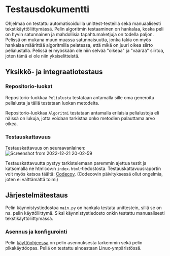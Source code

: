 # Testausdokumentti
Ohjelmaa on testattu automatisoiduilla unittest-testeillä sekä manuaalisesti tekstikäyttöliittymässä. Pelin algoritmin testaaminen on hankalaa, koska peli on hyvin satunnainen ja mahdollisia tapahtumaketjuja on todella paljon. Pelissä on mukana muun muassa satunnaisuutta, jonka takia on myös hankalaa määrittää algoritmilla pelatessa, että mikä on juuri oikea siirto pelialustalla. Pelissä ei myöskään ole niin selvää "oikeaa" ja "väärää" siirtoa, joten tämä ei ole niin yksiselitteistä.

## Yksikkö- ja integraatiotestaus
### Repositorio-luokat
Repositorio-luokkaa ``Pelialusta`` testataan antamalla sille oma generoitu pelialusta ja tällä testataan luokan metodeita.

Repositorio-luokkaa ``Algoritmi`` testataan antamalla erilaisia pelialustoja eli näissä on lukuja, jotta voidaan tarkistaa onko metodien palauttama arvo oikea. 

### Testauskattavuus
Testauskattavuus on seuraavanlainen:
![Screenshot from 2022-12-21 20-02-59](https://user-images.githubusercontent.com/93583969/208976522-d4eed046-ed9f-48f8-81d5-6036f5f41844.png)

Testauskattavuutta pystyy tarkistelemaan paremmin ajettua testit ja katsomalla ne htmlcov:n ``index.html``-tiedostosta.
Testauskattavuusraportin voit myös katsoa täältä: [Codecov](https://app.codecov.io/gh/tikuisma/2048). (Codecovin päivityksessä ollut ongelmia, joten ei välttämättä toimi)

## Järjestelmätestaus
Pelin käynnistystiedostoa ``main.py`` on hankala testata unittestein, sillä se on ns. pelin käyttöliittymä. Siksi käynnistystiedosto onkin testattu manuaalisesti tekstikäyttöliittymässä.

### Asennus ja konfigurointi
Pelin [käyttöohjeessa](https://github.com/tikuisma/2048/blob/master/dokumentaatio/k%C3%A4ytt%C3%B6ohje.md) on pelin asennuksesta tarkemmin sekä pelin pikakäyttöopas.
Peliä on testattu ainoastaan Linux-ympäristössä.
